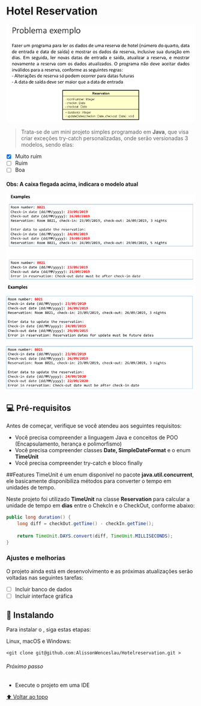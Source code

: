 # Hotel  Reservation

<img src="img/diagrama_classes.png" alt="Diagrama de Classes">

> Trata-se de um mini projeto simples programado em **Java**, que visa criar exceções try-catch personalizadas, onde serão versionadas 3 modelos, sendo elas:

- [x] Muito ruim
- [ ] Ruim
- [ ] Boa

#### Obs: A caixa flegada acima, indicara o modelo atual 
<img src="img/funcionamento1.png" alt="Funcionamento">

<img src="img/funcionamento2.png" alt="Funcionamento">

## 💻 Pré-requisitos

Antes de começar, verifique se você atendeu aos seguintes requisitos:
<!---Estes são apenas requisitos de exemplo. Adicionar, duplicar ou remover conforme necessário--->
* Você precisa compreender a linguagem Java e conceitos de POO (Encapsulamento, herança e polimorfismo)
* Você precisa compreender classes **Date, SimpleDateFormat** e o enum **TimeUnit**
* Você precisa compreender try-catch e bloco finally

##Features
TimeUnit é um enum disponível no pacote **java.util.concurrent**, ele basicamente disponibiliza métodos para converter o tempo em unidades de tempo.

Neste projeto foi utilizado **TimeUnit** na classe **Reservation** para calcular a unidade de tempo em **dias** entre o ChekcIn e o CheckOut, conforme abaixo:

```Java
public long duration() {
    long diff = checkOut.getTime() - checkIn.getTime();
    
    return TimeUnit.DAYS.convert(diff, TimeUnit.MILLISECONDS);
}
```

<!--* Você leu `<guia / link / documentação_relacionada_ao_projeto>`.-->

### Ajustes e melhorias

O projeto ainda está em desenvolvimento e as próximas atualizações serão voltadas nas seguintes tarefas:

- [ ] Incluir banco de dados
- [ ] Incluir interface gráfica
## 🚀 Instalando <Order client>

Para instalar o <Order>, siga estas etapas:

Linux, macOS e Windows:
```
<git clone git@github.com:AlissonWenceslau/Hotelreservation.git >
```
###### Próximo passo
* Execute o projeto em uma IDE


[⬆ Voltar ao topo](#Hotelreservation)<br>